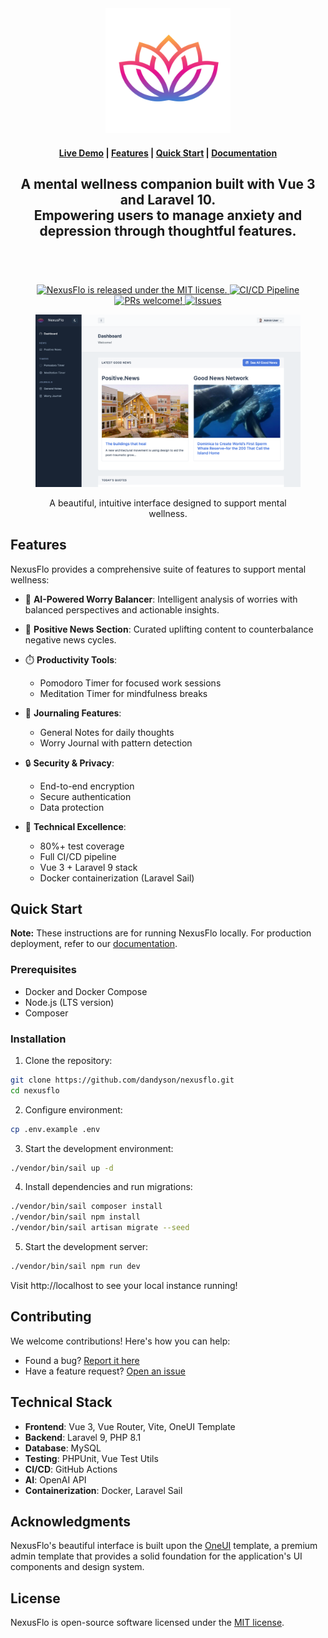 <div align="center">
    <img src="public/assets/media/logos/logo.png" alt="NexusFlo Logo" width="200">
</div>

<h4 align="center">
  <a href="https://nexusflo.uk">Live Demo</a> |
  <a href="#features">Features</a> |
  <a href="#quick-start">Quick Start</a> |
  <a href="#documentation">Documentation</a>
</h4>

<div align="center">
  <h2>
    A mental wellness companion built with Vue 3 and Laravel 10. </br>
    Empowering users to manage anxiety and depression through thoughtful features. </br>
  <br />
  </h2>
</div>

<br />
<p align="center">
  <a href="https://github.com/dandyson/nexusflo/blob/master/LICENSE">
    <img alt="NexusFlo is released under the MIT license." src="https://img.shields.io/badge/license-MIT-blue.svg"  />
  </a>
  <a href="https://github.com/dandyson/nexusflo/actions">
    <img alt="CI/CD Pipeline" src="https://github.com/dandyson/nexusflo/actions/workflows/ci-pipeline.yml/badge.svg"  />
  </a>
  <a href="https://github.com/dandyson/nexusflo/pulls">
    <img alt="PRs welcome!" src="https://img.shields.io/badge/PRs-welcome-brightgreen.svg?style=flat"  />
  </a>
  <a href="https://github.com/dandyson/nexusflo/issues">
    <img alt="Issues" src="https://img.shields.io/github/issues/dandyson/nexusflo"  />
  </a>
</p>

<div align="center">
  <figure>
    <img src="public/assets/media/photos/nexusflohero.webp" alt="NexusFlo Dashboard" />
    <figcaption>
      <p align="center">
        A beautiful, intuitive interface designed to support mental wellness.
      </p>
    </figcaption>
  </figure>
</div>

## Features

NexusFlo provides a comprehensive suite of features to support mental wellness:

- 🧠 **AI-Powered Worry Balancer**: Intelligent analysis of worries with balanced perspectives and actionable insights.
- 📰 **Positive News Section**: Curated uplifting content to counterbalance negative news cycles.
- ⏱️ **Productivity Tools**: 
  - Pomodoro Timer for focused work sessions
  - Meditation Timer for mindfulness breaks
- 📝 **Journaling Features**:
  - General Notes for daily thoughts
  - Worry Journal with pattern detection
- 🔒 **Security & Privacy**:
  - End-to-end encryption
  - Secure authentication
  - Data protection

- 🚀 **Technical Excellence**:
  - 80%+ test coverage
  - Full CI/CD pipeline
  - Vue 3 + Laravel 9 stack
  - Docker containerization (Laravel Sail)

## Quick Start

**Note:** These instructions are for running NexusFlo locally. For production deployment, refer to our [documentation](#documentation).

### Prerequisites

- Docker and Docker Compose
- Node.js (LTS version)
- Composer

### Installation

1. Clone the repository:
```bash
git clone https://github.com/dandyson/nexusflo.git
cd nexusflo
```

2. Configure environment:
```bash
cp .env.example .env
```

3. Start the development environment:
```bash
./vendor/bin/sail up -d
```

4. Install dependencies and run migrations:
```bash
./vendor/bin/sail composer install
./vendor/bin/sail npm install
./vendor/bin/sail artisan migrate --seed
```

5. Start the development server:
```bash
./vendor/bin/sail npm run dev
```

Visit http://localhost to see your local instance running!


## Contributing

We welcome contributions! Here's how you can help:

- Found a bug? [Report it here](https://github.com/dandyson/nexusflo/issues)
- Have a feature request? [Open an issue](https://github.com/dandyson/nexusflo/issues)

## Technical Stack

- **Frontend**: Vue 3, Vue Router, Vite, OneUI Template
- **Backend**: Laravel 9, PHP 8.1
- **Database**: MySQL
- **Testing**: PHPUnit, Vue Test Utils
- **CI/CD**: GitHub Actions
- **AI**: OpenAI API
- **Containerization**: Docker, Laravel Sail

## Acknowledgments

NexusFlo's beautiful interface is built upon the [OneUI](https://1.envato.market/AVD6j) template, a premium admin template that provides a solid foundation for the application's UI components and design system.

## License

NexusFlo is open-source software licensed under the [MIT license](LICENSE).

